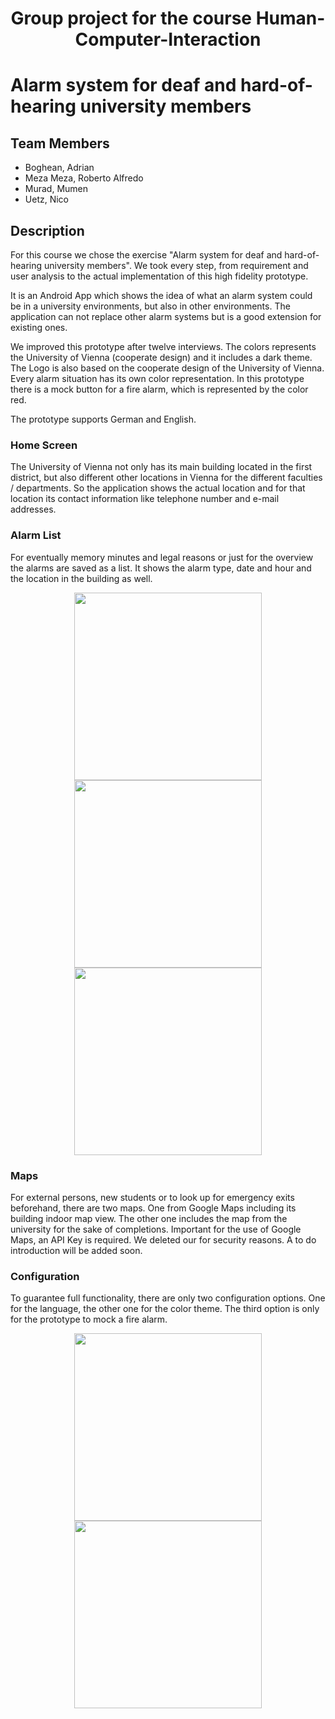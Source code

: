 
# <div style="text-align: center">Group project for the course Human-Computer-Interaction</div>
# Alarm system for deaf and hard-of-hearing university members


## Team Members
- Boghean, Adrian
- Meza Meza, Roberto Alfredo
- Murad, Mumen
- Uetz, Nico

## Description
For this course we chose the exercise "Alarm system for deaf and hard-of-hearing university members".
We took every step, from requirement and user analysis to the actual implementation of this high fidelity
prototype.

It is an Android App which shows the idea of what an alarm system could be in a university environments, but
also in other environments. The application can not replace other alarm systems but is a good extension for
existing ones.

We improved this prototype after twelve interviews. The colors represents the University of Vienna
(cooperate design) and it includes a dark theme. The Logo is also based on the cooperate design of the
University of Vienna. Every alarm situation has its own color representation. In this prototype there
is a mock button for a fire alarm, which is represented by the color red.

The prototype supports German and English.

### Home Screen
The University of Vienna not only has its main building located in the first district, but also different
other locations in Vienna for the different faculties / departments. So the application shows the actual
location and for that location its contact information like telephone number and e-mail addresses.


### Alarm List
For eventually memory minutes and legal reasons or just for the overview the alarms are saved as a list.
It shows the alarm type, date and hour and the location in the building as well.

<p align="middle">
  <img src="https://github.com/rmezameza/hci-team312-alarm-app/blob/main/images_for_git/u-alarm_mocking-fire-alarm.png?raw=true" width="300" />
  <img src="https://github.com/rmezameza/hci-team312-alarm-app/blob/main/images_for_git/u-alarm_notification-alarm.png?raw=true" width="300" /> 
  <img src="https://github.com/rmezameza/hci-team312-alarm-app/blob/main/images_for_git/u-alarm_alarmlist.png" width="300" />
</p>


### Maps
For external persons, new students or to look up for emergency exits beforehand, there are two
maps. One from Google Maps including its building indoor map view. The other one includes the
map from the university for the sake of completions. Important for the use of Google Maps, an
API Key is required. We deleted our for security reasons. A to do introduction will be added soon.


### Configuration
To guarantee full functionality, there are only two configuration options. One for the language, the
other one for the color theme. The third option is only for the prototype to mock a fire alarm.

<p align="middle">
  <img src="https://github.com/rmezameza/hci-team312-alarm-app/blob/main/images_for_git/u-alarm_config.png?raw=true" width="300" />
  <img src="https://github.com/rmezameza/hci-team312-alarm-app/blob/main/images_for_git/u-alarm_changing-language.png?raw=true" width="300" /> 
</p>




<!--
## Readme - M4

* Gruppe:       18:00
* Team-Nr.:     312
* Projektthema: Alarmsystem für gehörlose Universitätsangehörige

### Implementierung

Framework:	    Android

API-Version:	API 28

Gerät(e), auf dem(denen) getestet wurde:

Hr. Meza Meza:
Pixel 4 - API 28 (Emulator)
Pixel 3 - API 30 (Emulator)
Pixel 2 - API 28 (Emulator)
Samsung A50 - API 30 

Hr. Murad:
Pixel 2 - API 30 (Emulator)
Samsung Note 9 

Hr. Uetz:
Pixel 2 - API 30 (Emulator)
Samsung S8+ - API 28

Hr. Boghean:
Pixel 2 - API 30 (Emulator)
OnePlus 5T - API 29

Externe Libraries und Frameworks:
AndroidPdfViewer (https://github.com/barteksc/AndroidPdfViewer)
Picasso (https://square.github.io/picasso)

Dauer der Entwicklung:

Hr. Meza Meza: ~2 Stunden (MS3: 25 Stunden und 30 Minuten)

Hr. Murad: ~2 Stunden (MS3: 23 Stunden und 35 Minuten)

Hr. Uetz: ~2 Stunden (MS3: 22 Stunden)

Hr. Boghean: ~1.5 Stunden (MS3: 24 Stunden)


Weitere Anmerkungen:
Dark Mode ist jetzt implementiert. Außerdem wurde die Schriftgröße der Titel
vergrößert. Buttongröße der Karten- und Sprachauswahl wurden ebenso vergrößert.
Weiters sind jetzt die Inhalte aller Fragments ins Englische übersetzt
worden. Die Sprache bleibt außerdem gespeichert und der / die Benutzer*in bekommt
ein Feedback beim Wechsel der Sprache.

Die Mock Button kann jetzt nur hintereinander ausgeführt werden, anstatt parallel.
Des Weiteren wurde die APK Größe von ca. 60 MB auf etwas weniger als 20 MB verringert.
Zusätzlich werden release APKs für vier gängigsten Architekuren unterstützt und es
gibt eine Universale APK.
-->
